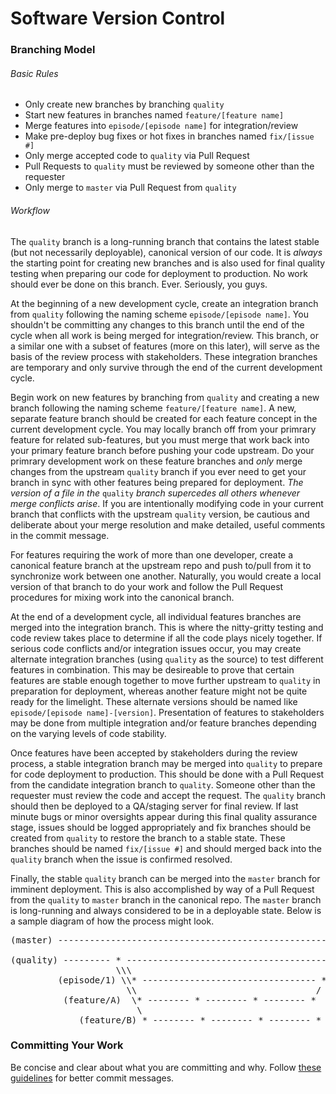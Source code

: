Software Version Control
===============

### Branching Model

###### Basic Rules

* Only create new branches by branching `quality`
* Start new features in branches named `feature/[feature name]`
* Merge features into `episode/[episode name]` for integration/review
* Make pre-deploy bug fixes or hot fixes in branches named `fix/[issue #]`
* Only merge accepted code to `quality` via Pull Request
* Pull Requests to `quality` must be reviewed by someone other than the requester
* Only merge to `master` via Pull Request from `quality`


###### Workflow

The `quality` branch is a long-running branch that contains the latest stable (but not necessarily deployable), canonical version of our code. It is _always_ the starting point for creating new branches and is also used for final quality testing when preparing our code for deployment to production. No work should ever be done on this branch. Ever. Seriously, you guys.

At the beginning of a new development cycle, create an integration branch from `quality` following the naming scheme `episode/[episode name]`. You shouldn't be committing any changes to this branch until the end of the cycle when all work is being merged for integration/review. This branch, or a similar one with a subset of features (more on this later), will serve as the basis of the review process with stakeholders. These integration branches are temporary and only survive through the end of the current development cycle.

Begin work on new features by branching from `quality` and creating a new branch following the naming scheme `feature/[feature name]`. A new, separate feature branch should be created for each feature concept in the current development cycle. You may locally branch off from your primrary feature for related sub-features, but you must merge that work back into your primary feature branch before pushing your code upstream. Do your primrary development work on these feature branches and _only_ merge changes from the upstream `quality` branch if you ever need to get your branch in sync with other features being prepared for deployment. _The version of a file in the_ `quality` _branch supercedes all others whenever merge conflicts arise_. If you are intentionally modifying code in your current branch that conflicts with the upstream `quality` version, be cautious and deliberate about your merge resolution and make detailed, useful comments in the commit message.

For features requiring the work of more than one developer, create a canonical feature branch at the upstream repo and push to/pull from it to synchronize work between one another. Naturally, you would create a local version of that branch to do your work and follow the Pull Request procedures for mixing work into the canonical branch.

At the end of a development cycle, all individual features branches are merged into the integration branch. This is where the nitty-gritty testing and code review takes place to determine if all the code plays nicely together. If serious code conflicts and/or integration issues occur, you may create alternate integration branches (using `quality` as the source) to test different features in combination. This may be desireable to prove that certain features are stable enough together to move further upstream to `quality` in preparation for deployment, whereas another feature might not be quite ready for the limelight. These alternate versions should be named like `episode/[episode name]-[version]`. Presentation of features to stakeholders may be done from multiple integration and/or feature branches depending on the varying levels of code stability.

Once features have been accepted by stakeholders during the review process, a stable integration branch may be merged into `quality` to prepare for code deployment to production. This should be done with a Pull Request from the candidate integration branch to `quality`. Someone other than the requester must review the code and accept the request. The `quality` branch should then be deployed to a QA/staging server for final review. If last minute bugs or minor oversights appear during this final quality assurance stage, issues should be logged appropriately and fix branches should be created from `quality` to restore the branch to a stable state. These branches should be named `fix/[issue #]` and should merged back into the `quality` branch when the issue is confirmed resolved.

Finally, the stable `quality` branch can be merged into the `master` branch for imminent deployment. This is also accomplished by way of a Pull Request from the `quality` to `master` branch in the canonical repo. The `master` branch is long-running and always considered to be in a deployable state. Below is a sample diagram of how the process might look. 


<pre>
(master) ---------------------------------------------------------------------------------------- *
                                                                                                 /
(quality) --------- * ---------------------------------------------------- * ------------------ *
                    \\\                                                   / \                  /
         (episode/1) \\* --------------------------------- * ----------- *   \                /
                      \\                                  /             /     \              /
          (feature/A)  \* -------- * -------- * -------- *             /       \            /
                        \                                             / (fix/1) * -------- *
             (feature/B) * -------- * -------- * -------- * -------- *
</pre>


### Committing Your Work

Be concise and clear about what you are committing and why. Follow [these guidelines](http://robots.thoughtbot.com/post/48933156625/5-useful-tips-for-a-better-commit-message) for better commit messages.
